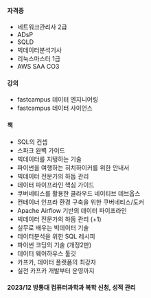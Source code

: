 #### 자격증
- 네트워크관리사 2급
- ADsP
- SQLD
- 빅데이터분석기사
- 리눅스마스터 1급
- AWS SAA CO3

#### 강의 
- fastcampus 데이터 엔지니어링
- fastcampus 데이터 사이언스

#### 책
- SQL의 컨셉
- 스파크 완벽 가이드
- 빅데이터를 지탱하는 기술
- 파이썬을 여행하는 히치하이커를 위한 안내서
- 빅데이터 전문가의 하둡 관리
- 데이터 파이프라인 핵심 가이드
- 쿠버네티스를 활용한 클라우드 네이티브 데브옵스
- 컨테이너 인프라 환경 구축을 위한 쿠버네티스/도커
- Apache Airflow 기반의 데이터 파이프라인
- 빅데이터 전문가의 하둡 관리 (+1)
- 실무로 배우는 빅데이터 기술
- 데이터분석을 위한 SQL 레시피
- 파이썬 코딩의 기술 (개정2판)
- 데이터 웨어하우스 툴깃
- 카프카, 데이터 플랫폼의 최강자
- 실전 카프카 개발부터 운영까지

#### 2023/12 방통대 컴퓨터과학과 복학 신청, 성적 관리
